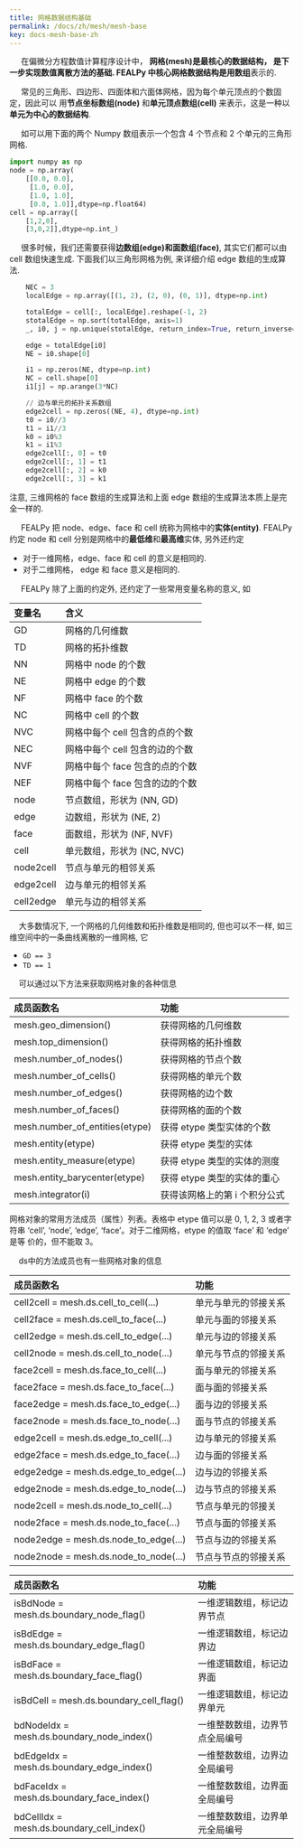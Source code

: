 ```yaml
---
title: 网格数据结构基础
permalink: /docs/zh/mesh/mesh-base
key: docs-mesh-base-zh
---
```



$\quad$ 在偏微分方程数值计算程序设计中， **网格(mesh)**是最核心的数据结构， 
是下一步实现数值离散方法的基础. FEALPy 中核心网格数据结构是用**数组**表示的.

$\quad$ 常见的三角形、四边形、四面体和六面体网格，因为每个单元顶点的个数固定，因此可以
用**节点坐标数组(node)** 和**单元顶点数组(cell)** 来表示，这是一种以**单元为中心的数据结构**.

$\quad$ 如可以用下面的两个 Numpy 数组表示一个包含 4 个节点和 2 个单元的三角形网格.

```python
import numpy as np
node = np.array(
    [[0.0, 0.0],
     [1.0, 0.0],
     [1.0, 1.0],
     [0.0, 1.0]],dtype=np.float64)
cell = np.array([
    [1,2,0],
    [3,0,2]],dtype=np.int_)
```

$\quad$ 很多时候，我们还需要获得**边数组(edge)**和**面数组(face)**, 其实它们都可以由
cell 数组快速生成. 下面我们以三角形网格为例, 来详细介绍 edge 数组的生成算法.

```python
    NEC = 3
    localEdge = np.array([(1, 2), (2, 0), (0, 1)], dtype=np.int)

    totalEdge = cell[:, localEdge].reshape(-1, 2)
    stotalEdge = np.sort(totalEdge, axis=1)
    _, i0, j = np.unique(stotalEdge, return_index=True, return_inverse=True, axis=0)

    edge = totalEdge[i0]
    NE = i0.shape[0]

    i1 = np.zeros(NE, dtype=np.int)
    NC = cell.shape[0]
    i1[j] = np.arange(3*NC)

    // 边与单元的拓扑关系数组
    edge2cell = np.zeros((NE, 4), dtype=np.int)
    t0 = i0//3
    t1 = i1//3
    k0 = i0%3
    k1 = i1%3
    edge2cell[:, 0] = t0
    edge2cell[:, 1] = t1
    edge2cell[:, 2] = k0
    edge2cell[:, 3] = k1
```

注意, 三维网格的 face 数组的生成算法和上面 edge 数组的生成算法本质上是完全一样的.

$\quad$ FEALPy 把 node、edge、face 和 cell 统称为网格中的**实体(entity)**. FEALPy 约定
node 和 cell 分别是网格中的**最低维**和**最高维**实体, 另外还约定

* 对于一维网格，edge、face 和 cell 的意义是相同的.
* 对于二维网格， edge 和 face 意义是相同的.

$\quad$ FEALPy 除了上面的约定外, 还约定了一些常用变量名称的意义, 如 


|变量名 | 含义 |
|:--- | :----|
|GD	| 网格的几何维数 |
|TD	| 网格的拓扑维数 |
|NN	| 网格中 node 的个数 |
|NE	| 网格中 edge 的个数 |
|NF	| 网格中 face 的个数 |
|NC	| 网格中 cell 的个数 |
|NVC | 网格中每个 cell 包含的点的个数 |
|NEC | 网格中每个 cell 包含的边的个数 |
|NVF | 网格中每个 face 包含的点的个数 |
|NEF | 网格中每个 face 包含的边的个数 |
|node| 节点数组，形状为 (NN, GD) |
|edge| 边数组，形状为 (NE, 2) |
|face| 面数组，形状为 (NF, NVF) |
|cell| 单元数组，形状为 (NC, NVC) |
|node2cell | 节点与单元的相邻关系 |
|edge2cell | 边与单元的相邻关系 |
|cell2edge | 单元与边的相邻关系 |

$\quad$大多数情况下, 一个网格的几何维数和拓扑维数是相同的, 但也可以不一样,
如三维空间中的一条曲线离散的一维网格, 它
* `GD == 3`
* `TD == 1`

$\quad$可以通过以下方法来获取网格对象的各种信息

|成员函数名 | 功能 |
|:--- | :----|
|mesh.geo\_dimension() | 获得网格的几何维数 |
|mesh.top\_dimension() | 获得网格的拓扑维数 |
|mesh.number\_of\_nodes() |	获得网格的节点个数 |
|mesh.number\_of\_cells() |	获得网格的单元个数 |
|mesh.number\_of\_edges() |	获得网格的边个数 |
|mesh.number\_of\_faces() |	获得网格的面的个数 |
|mesh.number\_of\_entities(etype) |	获得 etype 类型实体的个数 |
|mesh.entity(etype) | 获得 etype 类型的实体 |
|mesh.entity\_measure(etype) | 获得 etype 类型的实体的测度 |
|mesh.entity\_barycenter(etype) | 获得 etype 类型的实体的重心 |
|mesh.integrator(i) | 获得该网格上的第 i 个积分公式 |

网格对象的常用方法成员（属性）列表。表格中 etype 值可以是 0, 1, 2, 3 或者字符串 
‘cell’, ‘node’, ‘edge’, ‘face’。对于二维网格，etype 的值取 ‘face’ 和 ‘edge’ 是等
价的，但不能取 3。

$\quad$ds中的方法成员也有一些网格对象的信息

|成员函数名 | 功能 |
|:--- | :----|
|cell2cell = mesh.ds.cell\_to\_cell(...) | 单元与单元的邻接关系 |
|cell2face = mesh.ds.cell\_to\_face(...) | 单元与面的邻接关系 |
|cell2edge = mesh.ds.cell\_to\_edge(...) | 单元与边的邻接关系 |
|cell2node = mesh.ds.cell\_to\_node(...) | 单元与节点的邻接关系 |
|face2cell = mesh.ds.face\_to\_cell(...) | 面与单元的邻接关系 |
|face2face = mesh.ds.face\_to\_face(...) | 面与面的邻接关系 |
|face2edge = mesh.ds.face\_to\_edge(...) | 面与边的邻接关系 |
|face2node = mesh.ds.face\_to\_node(...) | 面与节点的邻接关系 |
|edge2cell = mesh.ds.edge\_to\_cell(...) | 边与单元的邻接关系 |
|edge2face = mesh.ds.edge\_to\_face(...) | 边与面的邻接关系 |
|edge2edge = mesh.ds.edge\_to\_edge(...) | 边与边的邻接关系 |
|edge2node = mesh.ds.edge\_to\_node(...) | 边与节点的邻接关系 |
|node2cell = mesh.ds.node\_to\_cell(...) | 节点与单元的邻接关 |
|node2face = mesh.ds.node\_to\_face(...) | 节点与面的邻接关系 |
|node2edge = mesh.ds.node\_to\_edge(...) | 节点与边的邻接关系 |
|node2node = mesh.ds.node\_to\_node(...) | 节点与节点的邻接关系 |

|成员函数名 | 功能 |
|:--- | :----|
|isBdNode = mesh.ds.boundary\_node\_flag() | 一维逻辑数组，标记边界节点 |
|isBdEdge = mesh.ds.boundary\_edge\_flag() | 一维逻辑数组，标记边界边 |
|isBdFace = mesh.ds.boundary\_face\_flag() | 一维逻辑数组，标记边界面 |
|isBdCell = mesh.ds.boundary\_cell\_flag() | 一维逻辑数组，标记边界单元 |
|bdNodeIdx = mesh.ds.boundary\_node\_index() | 一维整数数组，边界节点全局编号 |
|bdEdgeIdx = mesh.ds.boundary\_edge\_index() | 一维整数数组，边界边全局编号 |
|bdFaceIdx = mesh.ds.boundary\_face\_index() | 一维整数数组，边界面全局编号 |
|bdCellIdx = mesh.ds.boundary\_cell\_index() | 一维整数数组，边界单元全局编号 |













